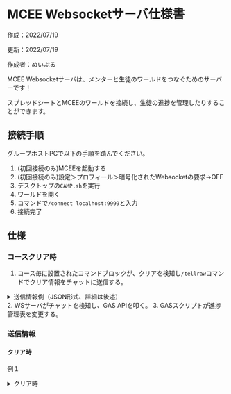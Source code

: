 # MCEE Websocketサーバ仕様書
作成：2022/07/19

更新：2022/07/19

作成者：めいぷる

MCEE Websocketサーバは、メンターと生徒のワールドをつなぐためのサーバーです！

スプレッドシートとMCEEのワールドを接続し、生徒の進捗を管理したりすることができます。


## 接続手順
グループホストPCで以下の手順を踏んでください。

1. (初回接続のみ)MCEEを起動する
2. (初回接続のみ)設定＞プロフィール＞暗号化されたWebsocketの要求→OFF
3. デスクトップの`CAMP.sh`を実行
4. ワールドを開く
5. コマンドで`/connect localhost:9999`と入力
6. 接続完了

## 仕様
### コースクリア時

1. コース毎に設置されたコマンドブロックが、クリアを検知し`/tellraw`コマンドでクリア情報をチャットに送信する。
<details>
<summary>送信情報例（JSON形式、詳細は後述）</summary>

```
{
    "header": {
        "sender": "oishic"  #送信者（グループ）を識別
        "type": "clear"     #送信情報の種類["clear","init"]
    },
    "body": {
        "player": "テストタロウ"    #クリアした生徒の名前
        "course": "1"             #クリアしたコース
    }
}
```
</details>
2. WSサーバがチャットを検知し、GAS APIを叩く。
3. GASスクリプトが進捗管理表を変更する。


### 送信情報
#### クリア時
例１
<details>
<summary>クリア時</summary>

```
{
    "header": {
        "sender": "oishic"  #送信者（グループ）を識別
        "type": "clear"     #送信情報の種類["clear","init"]
    },
    "body": {
        "player": "テストタロウ"    #クリアした生徒の名前
        "course": "1"             #クリアしたコース
    }
}
```
</details>